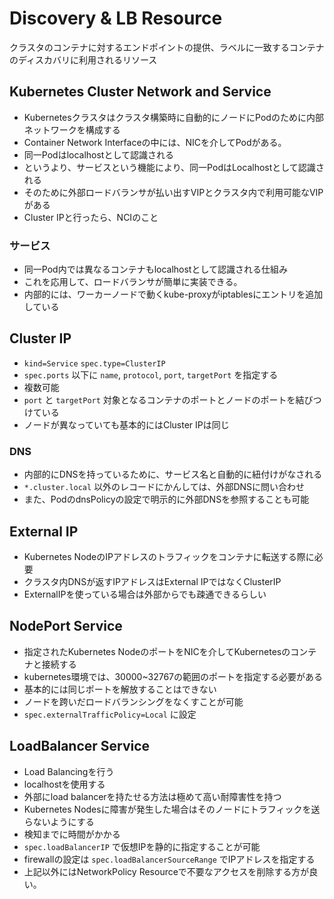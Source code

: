 # Discovery & LB Resource
クラスタのコンテナに対するエンドポイントの提供、ラベルに一致するコンテナのディスカバリに利用されるリソース

## Kubernetes Cluster Network and Service
 * Kubernetesクラスタはクラスタ構築時に自動的にノードにPodのために内部ネットワークを構成する
 * Container Network Interfaceの中には、NICを介してPodがある。
 * 同一Podはlocalhostとして認識される
 * というより、サービスという機能により、同一PodはLocalhostとして認識される
 * そのために外部ロードバランサが払い出すVIPとクラスタ内で利用可能なVIPがある
 * Cluster IPと行ったら、NCIのこと

### サービス
* 同一Pod内では異なるコンテナもlocalhostとして認識される仕組み
* これを応用して、ロードバランサが簡単に実装できる。
* 内部的には、ワーカーノードで動くkube-proxyがiptablesにエントリを追加している
 
## Cluster IP
* `kind=Service` `spec.type=ClusterIP`
* `spec.ports` 以下に `name`, `protocol`, `port`, `targetPort` を指定する
* 複数可能
* `port` と `targetPort` 対象となるコンテナのポートとノードのポートを結びつけている
* ノードが異なっていても基本的にはCluster IPは同じ

### DNS
* 内部的にDNSを持っているために、サービス名と自動的に紐付けがなされる
* `*.cluster.local` 以外のレコードにかんしては、外部DNSに問い合わせ
* また、PodのdnsPolicyの設定で明示的に外部DNSを参照することも可能

## External IP
* Kubernetes NodeのIPアドレスのトラフィックをコンテナに転送する際に必要
* クラスタ内DNSが返すIPアドレスはExternal IPではなくClusterIP
* ExternalIPを使っている場合は外部からでも疎通できるらしい

## NodePort Service
* 指定されたKubernetes NodeのポートをNICを介してKubernetesのコンテナと接続する
* kubernetes環境では、30000~32767の範囲のポートを指定する必要がある
* 基本的には同じポートを解放することはできない
* ノードを跨いだロードバランシングをなくすことが可能
* `spec.externalTrafficPolicy=Local` に設定

## LoadBalancer Service
* Load Balancingを行う
* localhostを使用する
* 外部にload balancerを持たせる方法は極めて高い耐障害性を持つ
* Kubernetes Nodesに障害が発生した場合はそのノードにトラフィックを送らないようにする
* 検知までに時間がかかる
* `spec.loadBalancerIP` で仮想IPを静的に指定することが可能
* firewallの設定は `spec.loadBalancerSourceRange` でIPアドレスを指定する
* 上記以外にはNetworkPolicy Resourceで不要なアクセスを削除する方が良い。

